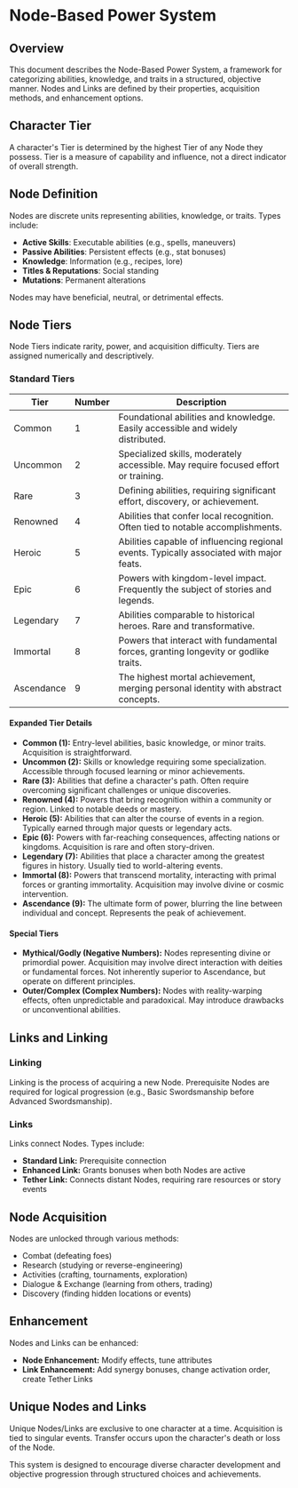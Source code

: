 # Node-Based Power System

## Overview

This document describes the Node-Based Power System, a framework for categorizing abilities, knowledge, and traits in a structured, objective manner. Nodes and Links are defined by their properties, acquisition methods, and enhancement options.

## Character Tier

A character's Tier is determined by the highest Tier of any Node they possess. Tier is a measure of capability and influence, not a direct indicator of overall strength.

## Node Definition

Nodes are discrete units representing abilities, knowledge, or traits. Types include:
- **Active Skills**: Executable abilities (e.g., spells, maneuvers)
- **Passive Abilities**: Persistent effects (e.g., stat bonuses)
- **Knowledge**: Information (e.g., recipes, lore)
- **Titles & Reputations**: Social standing
- **Mutations**: Permanent alterations

Nodes may have beneficial, neutral, or detrimental effects.

## Node Tiers

Node Tiers indicate rarity, power, and acquisition difficulty. Tiers are assigned numerically and descriptively.

### Standard Tiers

| Tier          | Number | Description                                                                                             |
|-------------- |--------|--------------------------------------------------------------------------------------------------------|
| Common        | 1      | Foundational abilities and knowledge. Easily accessible and widely distributed.                         |
| Uncommon      | 2      | Specialized skills, moderately accessible. May require focused effort or training.                      |
| Rare          | 3      | Defining abilities, requiring significant effort, discovery, or achievement.                           |
| Renowned      | 4      | Abilities that confer local recognition. Often tied to notable accomplishments.                        |
| Heroic        | 5      | Abilities capable of influencing regional events. Typically associated with major feats.                |
| Epic          | 6      | Powers with kingdom-level impact. Frequently the subject of stories and legends.                        |
| Legendary     | 7      | Abilities comparable to historical heroes. Rare and transformative.                                     |
| Immortal      | 8      | Powers that interact with fundamental forces, granting longevity or godlike traits.                     |
| Ascendance    | 9      | The highest mortal achievement, merging personal identity with abstract concepts.                       |

#### Expanded Tier Details
- **Common (1):** Entry-level abilities, basic knowledge, or minor traits. Acquisition is straightforward.
- **Uncommon (2):** Skills or knowledge requiring some specialization. Accessible through focused learning or minor achievements.
- **Rare (3):** Abilities that define a character's path. Often require overcoming significant challenges or unique discoveries.
- **Renowned (4):** Powers that bring recognition within a community or region. Linked to notable deeds or mastery.
- **Heroic (5):** Abilities that can alter the course of events in a region. Typically earned through major quests or legendary acts.
- **Epic (6):** Powers with far-reaching consequences, affecting nations or kingdoms. Acquisition is rare and often story-driven.
- **Legendary (7):** Abilities that place a character among the greatest figures in history. Usually tied to world-altering events.
- **Immortal (8):** Powers that transcend mortality, interacting with primal forces or granting immortality. Acquisition may involve divine or cosmic intervention.
- **Ascendance (9):** The ultimate form of power, blurring the line between individual and concept. Represents the peak of achievement.

#### Special Tiers
- **Mythical/Godly (Negative Numbers):** Nodes representing divine or primordial power. Acquisition may involve direct interaction with deities or fundamental forces. Not inherently superior to Ascendance, but operate on different principles.
- **Outer/Complex (Complex Numbers):** Nodes with reality-warping effects, often unpredictable and paradoxical. May introduce drawbacks or unconventional abilities.

## Links and Linking

### Linking
Linking is the process of acquiring a new Node. Prerequisite Nodes are required for logical progression (e.g., Basic Swordsmanship before Advanced Swordsmanship).

### Links
Links connect Nodes. Types include:
- **Standard Link:** Prerequisite connection
- **Enhanced Link:** Grants bonuses when both Nodes are active
- **Tether Link:** Connects distant Nodes, requiring rare resources or story events

## Node Acquisition

Nodes are unlocked through various methods:
- Combat (defeating foes)
- Research (studying or reverse-engineering)
- Activities (crafting, tournaments, exploration)
- Dialogue & Exchange (learning from others, trading)
- Discovery (finding hidden locations or events)

## Enhancement

Nodes and Links can be enhanced:
- **Node Enhancement:** Modify effects, tune attributes
- **Link Enhancement:** Add synergy bonuses, change activation order, create Tether Links

## Unique Nodes and Links

Unique Nodes/Links are exclusive to one character at a time. Acquisition is tied to singular events. Transfer occurs upon the character's death or loss of the Node.

This system is designed to encourage diverse character development and objective progression through structured choices and achievements.